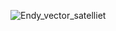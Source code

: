 ![Endy_vector_satelliet](https://github.com/rintobyte/dot-files/assets/166648650/e2319d33-d230-425b-b503-932c67263790)
